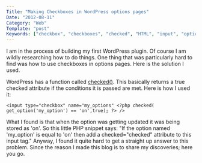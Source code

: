 ```yaml
---
Title: "Making Checkboxes in WordPress options pages"
Date: "2012-08-11"
Category: "Web"
Template: "post"
Keywords: ["checkbox", "checkboxes", "checked", "HTML", "input", "options", "PHP", "WordPress"]
---
```


I am in the process of building my first WordPress plugin. Of course I am wildly researching how to do things. One thing that was particularly hard to find was how to use checkboxes in options pages. Here is the solution I used.

WordPress has a function called [checked()](http://codex.wordpress.org/Function_Reference/checked "WordPress Codex For Checked Function"). This basically returns a true checked attribute if the conditions it is passed are met. Here is how I used it:

    <input type="checkbox" name="my_options" <?php checked( get_option('my_option') == 'on',true); ?> />

What I found is that when the option was getting updated it was being stored as 'on'. So this little PHP snippet says: "If the option named 'my_option' is equal to 'on' then add a checked="checked" attribute to this input tag." Anyway, I found it quite hard to get a straight up answer to this problem. Since the reason I made this blog is to share my discoveries; here you go.
